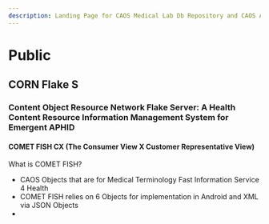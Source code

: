 ```yaml
---
description: Landing Page for CAOS Medical Lab Db Repository and CAOS API
---
```


# Public

## CORN Flake S

### Content Object Resource Network Flake Server:  A Health Content Resource Information Management System for Emergent APHID

#### COMET FISH CX (The Consumer View X Customer Representative View)

&#x20;What is COMET FISH?

* CAOS Objects that are for Medical Terminology Fast Information Service 4 Health
* COMET FISH relies on 6 Objects for implementation in Android and XML via JSON Objects
*
